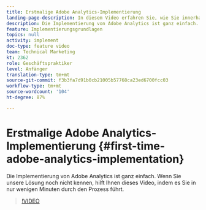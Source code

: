 ```yaml
---
title: Erstmalige Adobe Analytics-Implementierung
landing-page-description: In diesem Video erfahren Sie, wie Sie innerhalb weniger Minuten mit Adobe Analytics-Daten arbeiten können.
description: Die Implementierung von Adobe Analytics ist ganz einfach. Wenn Sie unsere Lösung noch nicht kennen, hilft Ihnen dieses Video, indem es Sie in nur wenigen Minuten durch den Prozess führt.
feature: Implementierungsgrundlagen
topics: null
activity: implement
doc-type: feature video
team: Technical Marketing
kt: 2362
role: Geschäftspraktiker
level: Anfänger
translation-type: tm+mt
source-git-commit: f3b3fa7d91b0cb21005b57768ca23ed6700fcc03
workflow-type: tm+mt
source-wordcount: '104'
ht-degree: 87%

---
```



# Erstmalige Adobe Analytics-Implementierung {#first-time-adobe-analytics-implementation}

Die Implementierung von Adobe Analytics ist ganz einfach. Wenn Sie unsere Lösung noch nicht kennen, hilft Ihnen dieses Video, indem es Sie in nur wenigen Minuten durch den Prozess führt.

>[!VIDEO](https://video.tv.adobe.com/v/25456/?quality=12)
